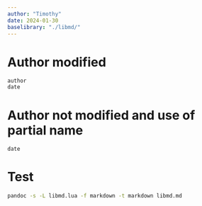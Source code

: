 ```yaml
---
author: "Timothy"
date: 2024-01-30
baselibrary: "./libmd/"
---
```


# Author modified
``` libmd {file=0001_legal.md}
author
date
```

# Author not modified and use of partial name

``` libmd {partial=legal}
date
```

# Test 
```bash
pandoc -s -L libmd.lua -f markdown -t markdown libmd.md
```